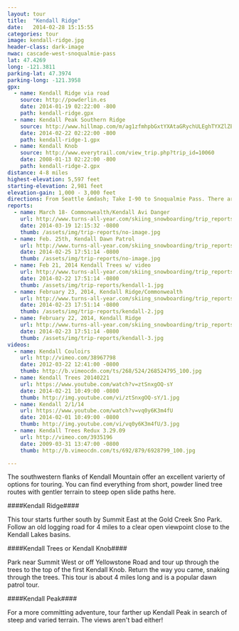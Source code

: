 ```yaml
---
layout: tour
title:  "Kendall Ridge"
date:   2014-02-28 15:15:55
categories: tour
image: kendall-ridge.jpg
header-class: dark-image
nwac: cascade-west-snoqualmie-pass
lat: 47.4269
long: -121.3811
parking-lat: 47.3974
parking-long: -121.3958
gpx:
  - name: Kendall Ridge via road
    source: http://powderlin.es
    date: 2014-01-19 02:22:00 -800
    path: kendall-ridge.gpx
  - name: Kendall Peak Southern Ridge
    source: http://www.hillmap.com/m/ag1zfmhpbGxtYXAtaGRychULEghTYXZlZE1hcBiAgICAgYr-CQw
    date: 2014-02-22 02:22:00 -800
    path: kendall-ridge-1.gpx
  - name: Kendall Knob
    source: http://www.everytrail.com/view_trip.php?trip_id=10060
    date: 2008-01-13 02:22:00 -800
    path: kendall-ridge-2.gpx
distance: 4-8 miles
highest-elevation: 5,597 feet
starting-elevation: 2,981 feet
elevation-gain: 1,000 - 3,000 feet
directions: From Seattle &mdash; Take I-90 to Snoqualmie Pass. There are two options for parking depending on your objective. One option is to park at the Summit West parking lot at Exit 52 and hike under the overpass to access the snow-covered access road for the PCT. The other option is to take Exit 54 and park at the Coal Creek Sno-park (Sno-park pass required). If you don't have a Sno-park pass you can park at the end of the Summit East parking lot and walk under the overpass to the trailhead.
reports:
  - name: March 18- Commonwealth/Kendall Avi Danger
    url: http://www.turns-all-year.com/skiing_snowboarding/trip_reports/index.php?topic=31183.0
    date: 2014-03-19 12:15:32 -0800
    thumb: /assets/img/trip-reports/no-image.jpg
  - name: Feb. 25th, Kendall Dawn Patrol
    url: http://www.turns-all-year.com/skiing_snowboarding/trip_reports/index.php?topic=30918.0
    date: 2014-02-25 17:51:14 -0800
    thumb: /assets/img/trip-reports/no-image.jpg
  - name: Feb 21, 2014 Kendall Trees w/ video
    url: http://www.turns-all-year.com/skiing_snowboarding/trip_reports/index.php?topic=30859.0
    date: 2014-02-22 17:51:14 -0800
    thumb: /assets/img/trip-reports/kendall-1.jpg
  - name: February 23, 2014, Kendall Ridge/Commonwealth
    url: http://www.turns-all-year.com/skiing_snowboarding/trip_reports/index.php?topic=30891.0
    date: 2014-02-23 17:51:14 -0800
    thumb: /assets/img/trip-reports/kendall-2.jpg
  - name: February 22, 2014, Kendall Ridge
    url: http://www.turns-all-year.com/skiing_snowboarding/trip_reports/index.php?topic=30868.0
    date: 2014-02-23 17:51:14 -0800
    thumb: /assets/img/trip-reports/kendall-3.jpg
videos:
  - name: Kendall Couloirs
    url: http://vimeo.com/38967798
    date: 2012-03-22 12:41:00 -0800
    thumb: http://b.vimeocdn.com/ts/268/524/268524795_100.jpg
  - name: Kendall Trees 20140221
    url: https://www.youtube.com/watch?v=ztSnxgOQ-sY
    date: 2014-02-21 10:49:00 -0800
    thumb: http://img.youtube.com/vi/ztSnxgOQ-sY/1.jpg
  - name: Kendall 2/1/14
    url: https://www.youtube.com/watch?v=vq0y6K3m4fU
    date: 2014-02-01 10:49:00 -0800
    thumb: http://img.youtube.com/vi/vq0y6K3m4fU/3.jpg
  - name: Kendall Trees Redux 3.29.09
    url: http://vimeo.com/3935196
    date: 2009-03-31 13:47:00 -0800
    thumb: http://b.vimeocdn.com/ts/692/879/6928799_100.jpg

---
```


The southwestern flanks of Kendall Mountain offer an excellent varierty of options for touring. You can find everything from short, powder lined tree routes with gentler terrain to steep open slide paths here.

####Kendall Ridge####

This tour starts further south by Summit East at the Gold Creek Sno Park. Follow an old logging road for 4 miles to a clear open viewpoint close to the Kendall Lakes basins.

####Kendall Trees or Kendall Knob####

Park near Summit West or off Yellowstone Road and tour up through the trees to the top of the first Kendall Knob. Return the way you came, snaking through the trees. This tour is about 4 miles long and is a popular dawn patrol tour.

####Kendall Peak####

For a more committing adventure, tour farther up Kendall Peak in search of steep and varied terrain. The views aren't bad either!